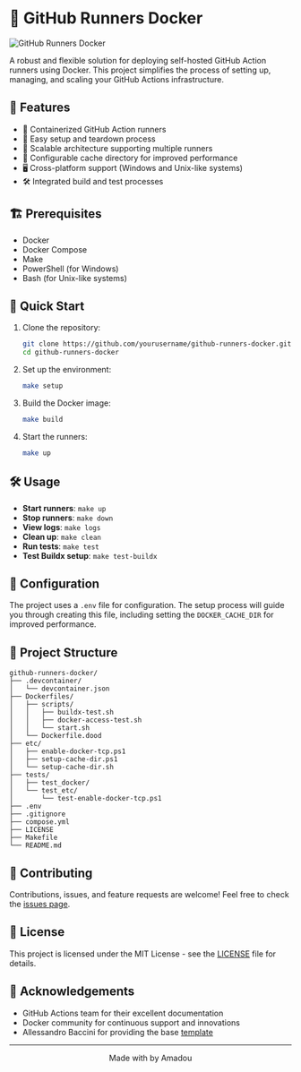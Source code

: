 # 🚀 GitHub Runners Docker

![GitHub Runners Docker](https://img.shields.io/badge/GitHub%20Runners-Docker-blue?style=for-the-badge&logo=docker)

A robust and flexible solution for deploying self-hosted GitHub Action runners using Docker. This project simplifies the process of setting up, managing, and scaling your GitHub Actions infrastructure.

## 🌟 Features

- 🐳 Containerized GitHub Action runners
- 🔄 Easy setup and teardown process
- 🔢 Scalable architecture supporting multiple runners
- 🔧 Configurable cache directory for improved performance
- 🖥️ Cross-platform support (Windows and Unix-like systems)
- 🛠️ Integrated build and test processes

## 🏗️ Prerequisites

- Docker
- Docker Compose
- Make
- PowerShell (for Windows)
- Bash (for Unix-like systems)

## 🚀 Quick Start

1. Clone the repository:
   ```sh
   git clone https://github.com/yourusername/github-runners-docker.git
   cd github-runners-docker
   ```

2. Set up the environment:
   ```sh
   make setup
   ```

3. Build the Docker image:
   ```sh
   make build
   ```

4. Start the runners:
   ```sh
   make up
   ```

## 🛠️ Usage

- **Start runners**: `make up`
- **Stop runners**: `make down`
- **View logs**: `make logs`
- **Clean up**: `make clean`
- **Run tests**: `make test`
- **Test Buildx setup**: `make test-buildx`

## 🔧 Configuration

The project uses a `.env` file for configuration. The setup process will guide you through creating this file, including setting the `DOCKER_CACHE_DIR` for improved performance.

## 📁 Project Structure

```
github-runners-docker/
├── .devcontainer/
│   └── devcontainer.json
├── Dockerfiles/
│   ├── scripts/
│   │   ├── buildx-test.sh
│   │   ├── docker-access-test.sh
│   │   └── start.sh
│   └── Dockerfile.dood
├── etc/
│   ├── enable-docker-tcp.ps1
│   ├── setup-cache-dir.ps1
│   └── setup-cache-dir.sh
├── tests/
│   ├── test_docker/
│   └── test_etc/
│       └── test-enable-docker-tcp.ps1
├── .env
├── .gitignore
├── compose.yml
├── LICENSE
├── Makefile
└── README.md
```

## 🤝 Contributing

Contributions, issues, and feature requests are welcome! Feel free to check the [issues page](https://github.com/yourusername/github-runners-docker/issues).

## 📝 License

This project is licensed under the MIT License - see the [LICENSE](LICENSE) file for details.

## 🙏 Acknowledgements

- GitHub Actions team for their excellent documentation
- Docker community for continuous support and innovations
- Allessandro Baccini for providing the base [template](https://baccini-al.medium.com/how-to-containerize-a-github-actions-self-hosted-runner-5994cc08b9fb)

---

<p align="center">
  Made with by Amadou 
</p>
